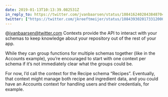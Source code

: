 ```yaml
---
date: 2019-01-13T10:13:39.082531Z
in_reply_to: https://twitter.com/jvanbaarsen/status/1084162402843848704
twitter: ["https://twitter.com/jkreeftmeijer/status/1084393020173312000", "https://twitter.com/jkreeftmeijer/status/1084393020705914881", "https://twitter.com/jkreeftmeijer/status/1084393021200891904"]
---
```

@jvanbaarsen@twitter.com Contexts provide the API to interact with your schemas to keep knowledge about your repository out of the rest of your app. 

While they can group functions for multiple schemas together (like in the Accounts example), you’re encouraged to start with one context per schema if it’s not immediately clear what the groups could be.

For now, I’d call the context for the Recipe schema “Recipes”.  Eventually, that context might manage both recipe and ingredient data, and you could have an Accounts context for handling users and their credentials, for example.
